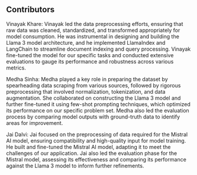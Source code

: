 ## Contributors
Vinayak Khare: Vinayak led the data preprocessing efforts, ensuring that raw data was cleaned, standardized, and transformed appropriately for model consumption. He was instrumental in designing and building the Llama 3 model architecture, and he implemented LlamaIndex and LangChain to streamline document indexing and query processing. Vinayak fine-tuned the model for our specific tasks and conducted extensive evaluations to gauge its performance and robustness across various metrics.

Medha Sinha: Medha played a key role in preparing the dataset by spearheading data scraping from various sources, followed by rigorous preprocessing that involved normalization, tokenization, and data augmentation. She collaborated on constructing the Llama 3 model and further fine-tuned it using few-shot prompting techniques, which optimized its performance on our specific problem set. Medha also led the evaluation process by comparing model outputs with ground-truth data to identify areas for improvement.

Jai Dalvi: Jai focused on the preprocessing of data required for the Mistral AI model, ensuring compatibility and high-quality input for model training. He built and fine-tuned the Mistral AI model, adapting it to meet the challenges of our application. Jai also led the evaluation phase for the Mistral model, assessing its effectiveness and comparing its performance against the Llama 3 model to inform further refinements.
